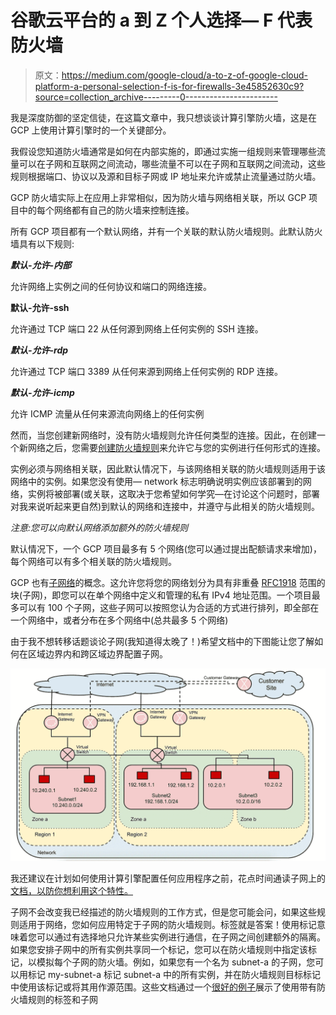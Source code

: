 # 谷歌云平台的 a 到 Z 个人选择— F 代表防火墙

> 原文：<https://medium.com/google-cloud/a-to-z-of-google-cloud-platform-a-personal-selection-f-is-for-firewalls-3e45852630c9?source=collection_archive---------0----------------------->

我是深度防御的坚定信徒，在这篇文章中，我只想谈谈计算引擎防火墙，这是在 GCP 上使用计算引擎时的一个关键部分。

我假设您知道防火墙通常是如何在内部实施的，即通过实施一组规则来管理哪些流量可以在子网和互联网之间流动，哪些流量不可以在子网和互联网之间流动，这些规则根据端口、协议以及源和目标子网或 IP 地址来允许或禁止流量通过防火墙。

GCP 防火墙实际上在应用上非常相似，因为防火墙与网络相关联，所以 GCP 项目中的每个网络都有自己的防火墙来控制连接。

所有 GCP 项目都有一个默认网络，并有一个关联的默认防火墙规则。此默认防火墙具有以下规则:

***默认-允许-内部***

允许网络上实例之间的任何协议和端口的网络连接。

**默认-允许-ssh**

允许通过 TCP 端口 22 从任何源到网络上任何实例的 SSH 连接。

***默认-允许-rdp***

允许通过 TCP 端口 3389 从任何来源到网络上任何实例的 RDP 连接。

***默认-允许-icmp***

允许 ICMP 流量从任何来源流向网络上的任何实例

然而，当您创建新网络时，没有防火墙规则允许任何类型的连接。因此，在创建一个新网络之后，您需要[创建防火墙规则](https://cloud.google.com/compute/docs/networking#addingafirewall)来允许它与您的实例进行任何形式的连接。

实例必须与网络相关联，因此默认情况下，与该网络相关联的防火墙规则适用于该网络中的实例。如果您没有使用— network 标志明确说明实例应该部署到的网络，实例将被部署(或关联，这取决于您希望如何学究—在讨论这个问题时，部署对我来说听起来更自然)到默认的网络和连接中，并遵守与此相关的防火墙规则。

*注意:您可以向默认网络添加额外的防火墙规则*

默认情况下，一个 GCP 项目最多有 5 个网络(您可以通过提出配额请求来增加)，每个网络可以有多个相关联的防火墙规则。

GCP 也有[子网络](https://cloud.google.com/compute/docs/subnetworks#subnet_network)的概念。这允许您将您的网络划分为具有非重叠 [RFC1918](https://tools.ietf.org/html/rfc1918) 范围的块(子网)，即您可以在单个网络中定义和管理的私有 IPv4 地址范围。一个项目最多可以有 100 个子网，这些子网可以按照您认为合适的方式进行排列，即全部在一个网络中，或者分布在多个网络中(总共最多 5 个网络)

由于我不想转移话题谈论子网(我知道得太晚了！)希望文档中的下图能让您了解如何在区域边界内和跨区域边界配置子网。

![](img/fa05885752dafd379953c119d4a25ae2.png)

我还建议在计划如何使用计算引擎配置任何应用程序之前，花点时间通读子网上的[文档，以防你想利用这个特性。](https://cloud.google.com/compute/docs/subnetworks#subnetworks)

子网不会改变我已经描述的防火墙规则的工作方式，但是您可能会问，如果这些规则适用于网络，您如何应用特定于子网的防火墙规则。标签就是答案！使用标记意味着您可以通过有选择地只允许某些实例进行通信，在子网之间创建额外的隔离。如果您安排子网中的所有实例共享同一个标记，您可以在防火墙规则中指定该标记，以模拟每个子网的防火墙。例如，如果您有一个名为 subnet-a 的子网，您可以用标记 my-subnet-a 标记 subnet-a 中的所有实例，并在防火墙规则目标标记中使用该标记或将其用作源范围。这些文档通过一个[很好的例子](https://cloud.google.com/compute/docs/subnetworks#subnetworks_and_firewall_rules)展示了使用带有防火墙规则的标签和子网